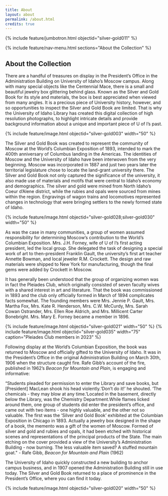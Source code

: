 ```yaml
---
title: About
layout: about
permalink: /about.html
credits: true
---
```


{% include feature/jumbotron.html objectid="silver-gold011" %} 

{% include feature/nav-menu.html sections="About the Collection" %}

## About the Collection

There are a handful of treasures on display in the President’s Office in the Administration Building on University of Idaho’s Moscow campus. Along with many special objects like the Centennial Mace, there is a small and beautiful jewelry box glittering behind glass. Known as the Silver and Gold Book for its style and materials, the box is best appreciated when viewed from many angles. It is a precious piece of University history, however, and so opportunities to inspect the Silver and Gold Book are limited. That is why the University of Idaho Library has created this digital collection of high resolution photographs, to highlight intricate details and provide background information about a unique and important piece of U of I’s past.  

{% include feature/image.html objectid="silver-gold003" width="50" %} 

The Silver and Gold Book was created to represent the community of Moscow at the World’s Columbian Exposition of 1893, intended to mark the 400th anniversary of Columbus landing in the Americas. The identities of Moscow and the University of Idaho have been interwoven from the very beginning. Moscow was incorporated in 1887 and just two years later the territorial legislature chose to locate the land-grant university there. The Silver and Gold Book not only captured the significance of the university, it also made use of materials and motifs that were central to Idaho’s economy and demographics. The silver and gold were mined from North Idaho’s Coeur d’Alene district, while the rubies and opals were sourced from mines within the region. Engravings of wagon trains and locomotives represented changes in technology that were bringing settlers to the newly formed state of Idaho.

{% include feature/image.html objectid="silver-gold028;silver-gold030" width="50" %} 

As was the case in many communities, a group of women assumed responsibility for determining Moscow’s contribution to the World’s Columbian Exposition. Mrs. J.H. Forney, wife of U of I’s first acting president, led the local group. She delegated the task of designing a special work of art to then-president Franklin Gault, the university’s first art teacher Annette Bowman, and local jeweler R.M. Crockett. The design and raw materials were shipped to New York for manufacturing, though the final gems were added by Crockett in Moscow. 

It has generally been understood that the group of organizing women was in fact the Pleiades Club, which originally consisted of seven faculty wives with a shared interest in art and literature. That the book was commissioned in 1893 and the club only officially formed in March of 1894 complicates facts somewhat. The founding members were Mrs. Jennie P. Gault, Mrs. Martha Fox, Mrs. Kate R. Henderson, Mrs. C.W. McCurdy, Mrs. Sarah Cowan Ostrander, Mrs. Ellen Roe Aldrich, and Mrs. Millicent Carter Bonebright. Mrs. Mary E. Forney became a member in 1896. 

{% include feature/image.html objectid="silver-gold021" width="50" %}
{% include feature/image.html objectid="silver-gold035" width="75" caption="Pleiades Club members in 2023" %}

Following display at the World’s Columbian Exposition, the book was returned to Moscow and officially gifted to the University of Idaho. It was in the President’s Office in the original Administration Building on March 30th, 1906 when the structure caught fire. Rafe Gibb’s account of the fire, published in 1962’s *Beacon for Mountain and Plain*, is engaging and informative: 
    
<p>“Students pleaded for permission to enter the Library and save books, but [President] MacLean shook his head violently.‘Don’t do it!’ he shouted. ‘The chemicals - they may blow at any time.’Located in the basement, directly below the Library, was the Chemistry Department.While flames licked around them, one group of students did enter the president’s office, and came out with two items - one highly valuable, and the other not so valuable. The first was the ‘Silver and Gold Book’ exhibited at the Columbian Exposition in Chicago in 1893. Actually a jewelry box designed in the shape of a book, the memento was a gift of the women of Moscow. Formed of silver and gold and rubies and opals, it had been etched with historical scenes and representations of the principal products of the State. The main etching on the cover provided a view of the University’s Administration Building - now burning. The less valuable item saved? A stuffed mountain goat." - Rafe Gibb, <i>Beacon for Mountain and Plain</i> (1962)</p>

The University of Idaho quickly constructed a new building to anchor campus business, and in 1907 opened the Administration Building still in use today. The Silver and Gold Book returned to a place of prominence in the President’s Office, where you can find it today. 


{% include feature/image.html objectid="silver-gold020" width="50" %} 
